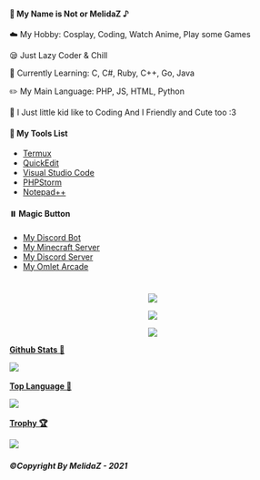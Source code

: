 <h4><b>🥫 My Name is Not or MelidaZ ♪</b></h4>
<p>☁️ My Hobby: Cosplay, Coding, Watch Anime, Play some Games</p>
<p>😪 Just Lazy Coder & Chill</p>
<p>📒 Currently Learning: C, C#, Ruby, C++, Go, Java</p>
<p>✏️ My Main Language: PHP, JS, HTML, Python</p>
<p>🐥 I Just little kid like to Coding And I Friendly and Cute too :3</p>
<h4><b>🔧 My Tools List</b></h4>

- [Termux](https://termux.com)
- [QuickEdit](https://quickedit.en.uptodown.com/android)
- [Visual Studio Code](https://code.visualstudio.com)
- [PHPStorm](https://www.jetbrains.com/phpstorm)
- [Notepad++](https://notepad-plus-plus.org/downloads)

<h4><b>⏸️ Magic Button</b></h4>

- [My Discord Bot](https://ayakabot.ml)
- [My Minecraft Server](https://complexitymc.tk)
- [My Discord Server](https://discord.dripsquad.ga/index)
- [My Omlet Arcade](https://omlet.gg/notkungz1)
<h1></h1>
<p align="center">
 <a href="#">
 <img src="https://discord.c99.nl/widget/theme-1/568093374662311956.png"></a>
 </a>
 <br>
<p align="center">
 <a href="https://top.gg/bot/706144670807228568">
 <img src="https://top.gg/api/widget/status/706144670807228568.svg"/>
 </a>
 <br>
<p align="center">
 <a href="#">
 <img src="https://komarev.com/ghpvc/?username=MelidaZ&label=PROFILE+VIEWS"/>
 </a>
 <br>
<p align="center">
    <a href="#">
    <p><b>Github Stats 🎲<b></p>
    <img src="https://github-readme-stats.vercel.app/api?username=MelidaZ&include_all_commits=true&count_private=true&theme=react&show_icons=true&hide_border=true&title_color=2c98ff&icon_color=2c98ff&bg_color=0d1117"/>
  </a>
  <br>
<p align="center">
    <a href="#">
    <p><b>Top Language 🌳<b></p>
    <img src="https://github-readme-stats.vercel.app/api/top-langs/?username=MelidaZ&langs_count=10&theme=react&hide_border=true&title_color=2c98ff&icon_color=2c98ff&bg_color=0d1117"/>
  </a>
  <br>
<p align="center">
    <a href="#">
    <p><b>Trophy 🏆<b></p>
    <img src="https://github-profile-trophy.vercel.app/?username=MelidaZ&theme=discord"/>
  </a>
  <br>

<h6><b>©Copyright By MelidaZ - 2021</b></h6>
